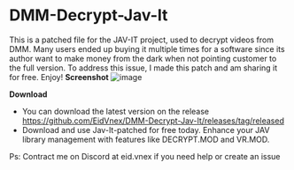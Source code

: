 # DMM-Decrypt-Jav-It
This is a patched file for the JAV-IT project, used to decrypt videos from DMM. Many users ended up buying it multiple times for a software since its author want to make money from the dark when not pointing customer to the full version. To address this issue, I made this patch and am sharing it for free. Enjoy!
**Screenshot**
![image](https://github.com/EidVnex/DMM-Decrypt-Jav-It/assets/170098105/006bac8a-0b3c-45e7-b84d-1a1632c3c9fa)

**Download**
- You can download the latest version on the release https://github.com/EidVnex/DMM-Decrypt-Jav-It/releases/tag/released
- Download and use Jav-It-patched for free today. Enhance your JAV library management with features like DECRYPT.MOD and VR.MOD. 

Ps: Contract me on Discord at eid.vnex if you need help or create an issue
